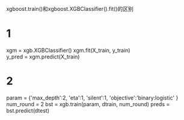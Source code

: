 xgboost.train()和xgboost.XGBClassifier().fit()的区别

# 1
xgm = xgb.XGBClassifier()
xgm.fit(X_train, y_train)   
y_pred = xgm.predict(X_train)  

# 2
param = {'max_depth':2, 'eta':1, 'silent':1, 'objective':'binary:logistic' }
num_round = 2
bst = xgb.train(param, dtrain, num_round)
preds = bst.predict(dtest)